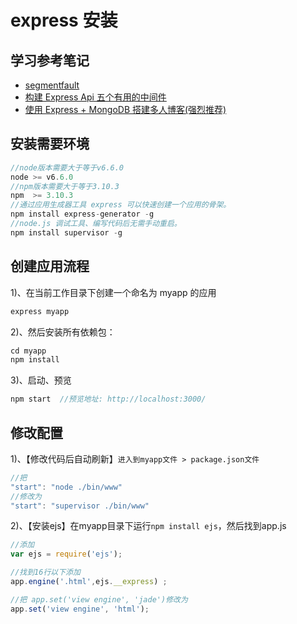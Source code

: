 # express 安装

## 学习参考笔记
- [segmentfault](https://segmentfault.com/a/1190000002812451)
- [构建 Express Api 五个有用的中间件](https://fe.ele.me/gou-jian-express-api-wu-ge-you-yong-de-zhong-jian-jian/)
- [使用 Express + MongoDB 搭建多人博客(强烈推荐)](https://github.com/nswbmw/N-blog)


## 安装需要环境
```javascript
//node版本需要大于等于v6.6.0
node >= v6.6.0
//npm版本需要大于等于3.10.3
npm  >= 3.10.3
//通过应用生成器工具 express 可以快速创建一个应用的骨架。
npm install express-generator -g
//node.js 调试工具、编写代码后无需手动重启。
npm install supervisor -g
```


## 创建应用流程
1)、在当前工作目录下创建一个命名为 myapp 的应用
```javascript
express myapp
```

2)、然后安装所有依赖包：
```javascript
cd myapp
npm install
```

3)、启动、预览
```javascript
npm start  //预览地址: http://localhost:3000/
```


## 修改配置
1)、【修改代码后自动刷新】`进入到myapp文件 > package.json文件`
```javascript
//把
"start": "node ./bin/www"
//修改为
"start": "supervisor ./bin/www"
```

2)、【安装ejs】在myapp目录下运行`npm install ejs`，然后找到app.js
```javascript
//添加
var ejs = require('ejs');

//找到16行以下添加
app.engine('.html',ejs.__express) ; 

//把 app.set('view engine', 'jade')修改为
app.set('view engine', 'html');

```




